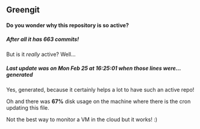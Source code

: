 ## Greengit

#### Do you wonder why this repository is so active?

##### After all it has 663 commits!

But is it *really* active? Well...

##### Last update was on Mon Feb 25 at 16:25:01 when those lines were... generated

Yes, generated, because it certainly helps a lot to have such an active repo!

Oh and there was **67%** disk usage on the machine
where there is the cron updating this file.

Not the best way to monitor a VM in the cloud but it works! :)
